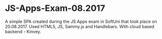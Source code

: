 # JS-Apps-Exam-08.2017
A simple SPA created during the JS Apps exam in SoftUni that took place on 20.08.2017.
Used HTML5, JS, Sammy.js and Handlebars. With cloud based backend - Kinvey.
